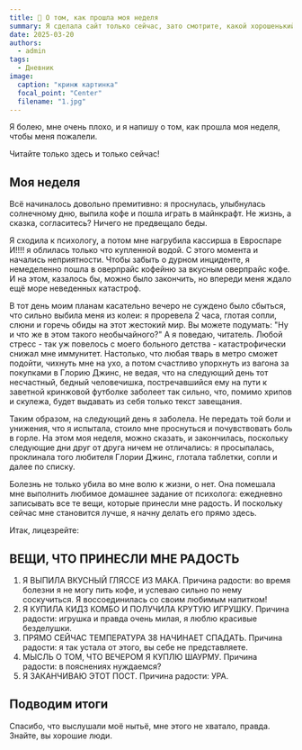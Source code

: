 ```yaml
---
title: 🤡 О том, как прошла моя неделя
summary: Я сделала сайт только сейчас, зато смотрите, какой хорошенький!
date: 2025-03-20
authors:
  - admin
tags:
  - Дневник
image:
  caption: "кринж картинка"
  focal_point: "Center"
  filename: "1.jpg"
---
```


Я болею, мне очень плохо, и я напишу о том, как прошла моя неделя, чтобы меня пожалели.

Читайте только здесь и только сейчас!

## Моя неделя

Всё начиналось довольно премитивно: я проснулась, улыбнулась солнечному дню, выпила кофе и пошла играть в майнкрафт. Не жизнь, а сказка, согласитесь? Ничего не предвещало беды.

Я сходила к психологу, а потом мне нагрубила кассирша в Евроспаре И!!!! я облилась только что купленной водой. С этого момента и начались неприятности. Чтобы забыть о дурном инциденте, я немеделенно пошла в оверпрайс кофейню за вкусным оверпрайс кофе. И на этом, казалось бы, можно было закончить, но впереди меня ждало ещё море неведенных катастроф.

В тот день моим планам касательно вечеро не суждено было сбыться, что сильно выбила меня из колеи: я проревела 2 часа, глотая сопли, слюни и горечь обиды на этот жестокий мир. Вы можете подумать: "Ну и что же в этом такого необычайного?" А я поведаю, читатель. Любой стресс - так уж повелось с моего больного детства - катастрофически снижал мне иммунитет. Настолько, что любая тварь в метро сможет подойти, чихнуть мне на ухо, а потом счастливо упорхнуть из вагона за покупками в Глорию Джинс, не ведая, что на следующий день тот несчастный, бедный человечишка, постречавшийся ему на пути к заветной кринжовой футболке заболеет так сильно, что, помимо хрипов и скулежа, будет выдавать из себя только текст завещания. 

Таким образом, на следующий день я заболела. Не передать той боли и унижения, что я испытала, стоило мне проснуться и почувствовать боль в горле. На этом моя неделя, можно сказать, и закончилась, поскольку следующие дни друг от друга ничем не отличались: я просыпалась, проклинала того любителя Глории Джинс, глотала таблетки, сопли и далее по списку.

Болезнь не только убила во мне волю к жизни, о нет. Она помешала мне выполнить любимое домашнее задание от психолога: ежедневно записывать все те вещи, которые принесли мне радость. И поскольку сейчас мне становится лучше, я начну делать его прямо здесь.

Итак, лицезрейте:

## ВЕЩИ, ЧТО ПРИНЕСЛИ МНЕ РАДОСТЬ

1. Я ВЫПИЛА ВКУСНЫЙ ГЛЯССЕ ИЗ МАКА. Причина радости: во время болезни я не могу пить кофе, и успеваю сильно по нему соскучиться. Я воссоединилась со своим любимым напитком!
2. Я КУПИЛА КИДЗ КОМБО И ПОЛУЧИЛА КРУТУЮ ИГРУШКУ. Причина радости: игрушка и правда очень милая, я люблю красивые безделушки.
3. ПРЯМО СЕЙЧАС ТЕМПЕРАТУРА 38 НАЧИНАЕТ СПАДАТЬ. Причина радости: я так устала от этого, вы себе не представляете.
4. МЫСЛЬ О ТОМ, ЧТО ВЕЧЕРОМ Я КУПЛЮ ШАУРМУ. Причина радости: в пояснениях нуждаемся?
5. Я ЗАКАНЧИВАЮ ЭТОТ ПОСТ. Причина радости: УРА.

## Подводим итоги

Спасибо, что выслушали моё нытьё, мне этого не хватало, правда. Знайте, вы хорошие люди.

